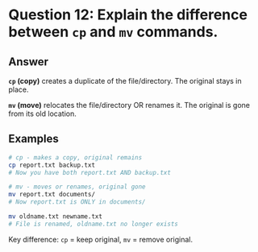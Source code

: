 # Question 12: Explain the difference between `cp` and `mv` commands.

## Answer

**`cp` (copy)** creates a duplicate of the file/directory. The original stays in place.

**`mv` (move)** relocates the file/directory OR renames it. The original is gone from its old location.

## Examples

```bash
# cp - makes a copy, original remains
cp report.txt backup.txt
# Now you have both report.txt AND backup.txt

# mv - moves or renames, original gone
mv report.txt documents/
# Now report.txt is ONLY in documents/

mv oldname.txt newname.txt
# File is renamed, oldname.txt no longer exists
```

Key difference: `cp` = keep original, `mv` = remove original.